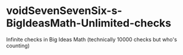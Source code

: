 # voidSevenSevenSix-s-BigIdeasMath-Unlimited-checks
Infinite checks in Big Ideas Math (technically 10000 checks but who's counting)
